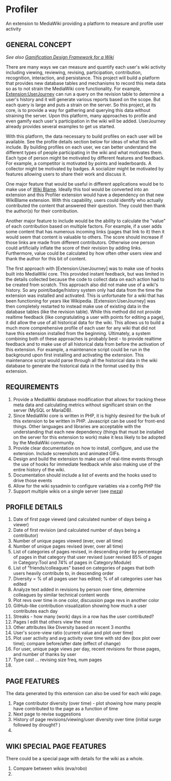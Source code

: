 # Profiler
An extension to MediaWiki providing a platform to measure and profile user activity

## GENERAL CONCEPT
*See also [Gamification Design Framework for a Wiki](FRAMEWORK.md)*

There are many ways we can measure and quantify each user's wiki activity including viewing, reviewing, revising, participation, contribution, recognition, interaction, and persistance. This project will build a platform that provides new database tables and mechanisms to record this meta data so as to not strain the MediaWiki core functionality. For example, [Extension:UserJourney](https://github.com/darenwelsh/UserJourney) can run a query on the revision table to determine a user's history and it will generate various reports based on the scope. But each query is large and puts a strain on the server. So this project, at its core, is to provide a way for gathering and querying this data without straining the server. Upon this platform, many approaches to profile and even gamify each user's participation in the wiki will be added. UserJourney already provides several examples to get us started.

With this platform, the data necessary to build profiles on each user will be available. See the profile details section below for ideas of what this will include. By building profiles on each user, we can better understand the different types of people participating in the wiki and what motivates them. Each type of person might be motivated by different features and feedback. For example, a competitor is motivated by points and leaderboards. A collector might be motivated by badges. A socializer might be motivated by features allowing users to share their work and discuss it.

One major feature that would be useful in different applications would be to make use of [Wiki Blame](https://en.wikipedia.org/wiki/Wikipedia:WikiBlame). Ideally this tool would be converted into an extension and this Profiler extension would have a dependency on that new WikiBlame extension. With this capability, users could identify who actually contributed the content that answered their question. They could then thank the author(s) for their contribution.

Another major feature to include would be the ability to calculate the "value" of each contribution based on multiple factors. For example, if a user adds some content that has numerous incoming links (pages that link to it) then it would seem that content is valuable to others. The score should increase if those links are made from different contributors. Otherwise one person could artificially inflate the score of their revision by adding links. Furthermore, value could be calculated by how often other users view and thank the author for this bit of content.

The first approach with [Extension:UserJourney] was to make use of hooks built into MediaWiki core. This provided instant feedback, but was limited in the details collected because the code to collect data on each action had to be created from scratch. This approach also did not make use of a wiki's history. So any point/badge/history system only had data from the time the extension was installed and activated. This is unfortunate for a wiki that has been functioning for years like Wikipedia. [Extension:UserJourney] was then completely restarted to instead make use of existing data in the database tables (like the revision table). While this method did not provide realtime feedback (like congratulating a user with points for editing a page), it did allow the use of all historical data for the wiki. This allows us to build a much more comprehensive profile of each user for any wiki that did not have this extension installed from the beginning. Ultimately, a system combining both of these approaches is probably best - to provide realtime feedback and to make use of all historical data from before the activation of this extension. For example, a maintenance script could be run in the background upon first installing and activating the extension. This maintenance script would parse through all the historical data in the wiki database to generate the historical data in the format used by this extension.

## REQUIREMENTS
1. Provide a MediaWiki database modification that allows for tracking these meta data and calculating metrics without significant strain on the server (MySQL or MariaDB).
1. Since MediaWiki core is written in PHP, it is highly desired for the bulk of this extension to be written in PHP. Javascript can be used for front-end things. Other languages and libraries are acceptable with the understanding that each new dependency (things that must be installed on the server for this extension to work) make it less likely to be adopted by the MediaWiki community. 
1. Provide clear documentation on how to install, configure, and use the extension. Include screenshots and animated GIFs.
1. Design and build the extension to make use of real-time events through the use of hooks for immediate feedback while also making use of the entire history of the wiki.
1. Documentation should include a list of events and the hooks used to drive those events
1. Allow for the wiki sysadmin to configure variables via a config PHP file
1. Support multiple wikis on a single server (see [meza](https://github.com/enterprisemediawiki/meza))

## PROFILE DETAILS
1. Date of first page viewed (and calculated number of days being a viewer)
1. Date of first revision (and calculated number of days being a contributor)
1. Number of unique pages viewed (ever, over all time)
1. Number of unique pages revised (ever, over all time)
1. List of categories of pages revised, in descending order by percentage of pages in that category that user revised (user revised 85% of pages in Category:Tool and 74% of pages in Category:Module)
1. List of "friends/colleagues" based on categories of pages that both users heavily contribute to, in descending order
1. Diversity = % of all pages user has edited; % of all categories user has edited
1. Analyze text added in revisions by person over time, determine colleagues by similar technical content words
1. Plot revs over time in one color, discussion page revs in another color
1. GitHub-like contribution visualization showing how much a user contributes each day
1. Streaks - how many (work) days in a row has the user contributed?
1. Pages I edit that others view the most
1. Other attributes like Diversity based on recent 3 months
1. User's score-view ratio (current value and plot over time)
1. Plot user activity and avg activity over time with std dev (box plot over time); compare before/after date (effect of change)
1. For user, unique page views per day, recent revisions for those pages, and number of thanks by user
1. Type cast ... revising size freq, num pages
1. 

## PAGE FEATURES
The data generated by this extension can also be used for each wiki page.
1. Page contributor diversity (over time) - plot showing how many people have contributed to the page as a function of time
1. Next page to revise suggestions 
1. History of page revisions/viewing/user diversity over time (initial surge followed by drought? )
1. 

## WIKI SPECIAL PAGE FEATURES
There could be a special page with details for the wiki as a whole.
1. Compare between wikis (eva/robo)
1. 

